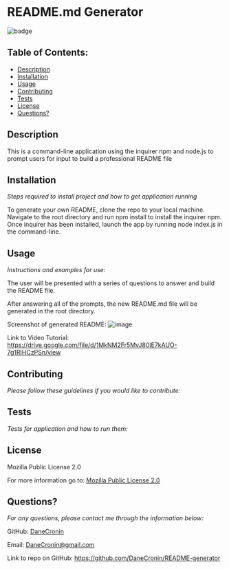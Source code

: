  
  # README.md Generator
  ![badge](https://img.shields.io/badge/License-MPL_2.0-brightgreen.svg)

  ## Table of Contents:
  * [Description](#Description)
  * [Installation](#installation)
  * [Usage](#usage)
  * [Contributing](#Contributing)
  * [Tests](#Tests)
  * [License](#License)
  * [Questions?](#questions)

  ## Description
   This is a command-line application using the inquirer npm and node.js to prompt users for input to build a professional README file

  ## Installation
  *Steps required to install project and how to get application running*
  
  To generate your own README, clone the repo to your local machine. Navigate to the root directory and run npm install to install the inquirer npm.      Once inquirer has been installed, launch the app by running node index.js in the command-line.

  ## Usage
  *Instructions and examples for use:*

  The user will be presented with a series of questions to answer and build the README file.
  
  After answering all of the prompts, the new README.md file will be generated in the root directory.
  
  Screenshot of generated README:
  ![image](https://user-images.githubusercontent.com/107944830/190209222-d7ae4686-d74d-463a-85a5-4a913649ac77.png)

  
  Link to Video Tutorial:
  https://drive.google.com/file/d/1MkNM2Fr5MvJ80lE7kAUO-7g1RIHCzPSn/view

  ## Contributing
  *Please follow these guidelines if you would like to contribute:*



  ## Tests
  *Tests for application and how to run them:*



  ## License
  
  Mozilla Public License 2.0

  For more information go to: [Mozilla Public License 2.0](https://choosealicense.com/licenses/mpl-2.0/)

  ## Questions?

  *For any questions, please contact me through the information below:*
 
  GitHub: [DaneCronin](https://github.com/DaneCronin)

  Email: DaneCronin@gmail.com

  Link to repo on GitHub: https://github.com/DaneCronin/README-generator





